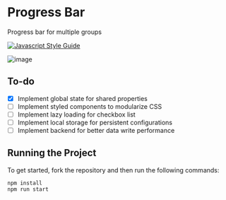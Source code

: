 # Progress Bar

Progress bar for multiple groups

[![Javascript Style Guide](https://camo.githubusercontent.com/40a93a02297564d0d8ca33cd436de8e22da3f198c85158ebbb0a17e2673faeeb/68747470733a2f2f62616467656e2e6e65742f62616467652f636f64652532307374796c652f416972626e622f6666356135663f69636f6e3d616972626e62)](https://github.com/airbnb/javascript)

![image](https://user-images.githubusercontent.com/12193814/159098697-8c024947-0b17-48e9-adbc-aae196ab706a.png)

## To-do

- [x] Implement global state for shared properties
- [ ] Implement styled components to modularize CSS
- [ ] Implement lazy loading for checkbox list
- [ ] Implement local storage for persistent configurations
- [ ] Implement backend for better data write performance

## Running the Project

To get started, fork the repository and then run the following commands:

    npm install
    npm run start
